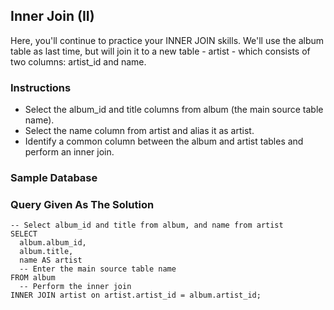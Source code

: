 ## Inner Join (II)
Here, you'll continue to practice your INNER JOIN skills. We'll use the album table as last time, but will join it to a new table - artist - which consists of two columns: artist_id and name.

### Instructions
- Select the album_id and title columns from album (the main source table name).
- Select the name column from artist and alias it as artist.
- Identify a common column between the album and artist tables and perform an inner join.

### Sample Database

### Query Given As The Solution
<section>
    <pre><code>-- Select album_id and title from album, and name from artist
SELECT 
  album.album_id,
  album.title,
  name AS artist
  -- Enter the main source table name
FROM album
  -- Perform the inner join
INNER JOIN artist on artist.artist_id = album.artist_id;
    </code></pre>
</section>